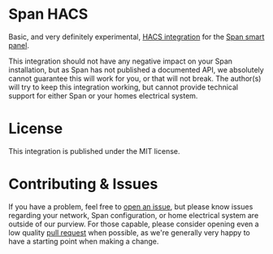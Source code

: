 # Span HACS

Basic, and very definitely experimental, [HACS integration](https://hacs.xyz/) for the [Span smart panel](https://www.span.io/panel).

This integration should not have any negative impact on your Span installation, but as Span has not published a documented API, we absolutely cannot guarantee this will work for you, or that will not break.
The author(s) will try to keep this integration working, but cannot provide technical support for either Span or your homes electrical system.

# License

This integration is published under the MIT license.

# Contributing & Issues

If you have a problem, feel free to [open an issue](https://github.com/gdgib/span-hacs/issues), but please know issues regarding your network, Span configuration, or home electrical system are outside of our purview.
For those capable, please consider opening even a low quality [pull request](https://github.com/gdgib/span-hacs/pulls) when possible, as we're generally very happy to have a starting point when making a change.

